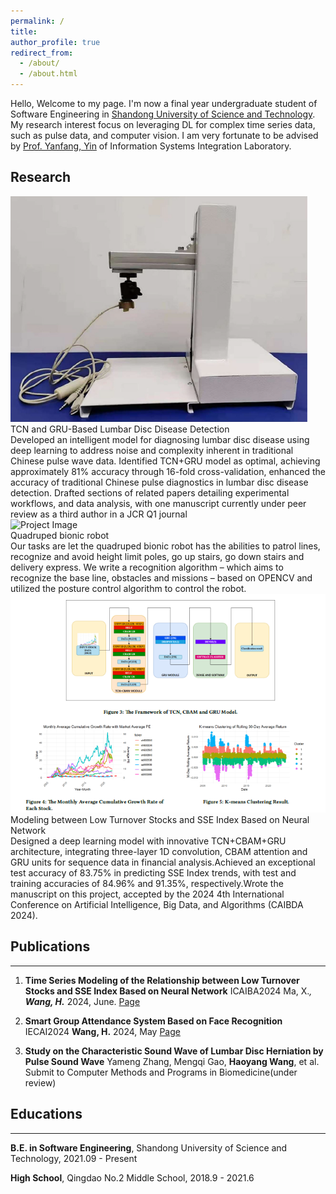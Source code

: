 ```yaml
---
permalink: /
title:
author_profile: true
redirect_from: 
  - /about/
  - /about.html
---
```


Hello, Welcome to my page. I'm now a final year undergraduate student of Software Engineering in [Shandong University of Science and Technology](https://www.sdust.edu.cn/). My research interest focus on leveraging DL for complex time series data, such as pulse data, and computer vision. I am very fortunate to be advised by [Prof. Yanfang, Yin](https://orcid.org/0000-0003-3510-3862) of Information Systems Integration Laboratory.


<a id="Research"></a>
## Research
<div class="project">
  <img src="../images/pulse_machine.png" alt="Project Image" class="project-image">
  <div class="project-description">
    <div class="project-title">TCN and GRU-Based Lumbar Disc Disease Detection</div>
    <div class="project-description"> 
      Developed an intelligent model for diagnosing lumbar disc disease using deep learning to address noise and complexity inherent in traditional Chinese pulse wave data. Identified TCN+GRU model as optimal, achieving approximately 81% accuracy through 16-fold cross-validation, enhanced the accuracy of traditional Chinese pulse diagnostics in lumbar disc disease detection. Drafted sections of related papers detailing experimental workflows, and data analysis, with one manuscript currently under peer review as a third author in a JCR Q1 journal
    </div>
  </div>
</div>

<div class="project">
  <img src="../images/demo_robot-ezgif.com-video-to-gif-converter.gif" alt="Project Image" class="project-image">
  <div class="project-description">
    <div class="project-title">Quadruped bionic robot</div>
    <div class="project-description"> 
    Our tasks are let the quadruped bionic robot has the abilities to patrol lines, recognize and avoid height limit poles, go up stairs, go down stairs and delivery express. We write a recognition algorithm – which aims to recognize the base line, obstacles and missions – based on OPENCV and utilized the posture control algorithm to control the robot.
    </div>
  </div>
</div>

<div class="project">
  <img src="../images/stock_analyze.png" alt="Project Image" class="project-image">
  <div class="project-description">
    <div class="project-title">Modeling between Low Turnover Stocks and SSE Index Based on Neural Network</div>
    <div class="project-description"> 
      Designed a deep learning model with innovative TCN+CBAM+GRU architecture, integrating three-layer 1D convolution, CBAM attention and GRU units for sequence data in financial analysis.Achieved an exceptional test accuracy of 83.75% in predicting SSE Index trends, with test and training accuracies of 84.96% and 91.35%, respectively.Wrote the manuscript on this project, accepted by the 2024 4th International Conference on Artificial Intelligence, Big Data, and Algorithms (CAIBDA 2024).
    </div>
    
  </div>
</div>


<a id="Publications"></a>
## Publications
----
1. **Time Series Modeling of the Relationship between Low Turnover Stocks and SSE Index Based on Neural Network** ICAIBA2024
Ma, X.*, **Wang, H.*** 2024, June. [Page](https://dl.acm.org/doi/10.1145/3690407.3690554)

2.	**Smart Group Attendance System Based on Face Recognition** IECAI2024 **Wang, H.**  2024, May [Page](https://ieeexplore.ieee.org/document/10674833)

3.	**Study on the Characteristic Sound Wave of Lumbar Disc Herniation by Pulse Sound Wave** Yameng Zhang, Mengqi Gao, **Haoyang Wang**, et al.  Submit to Computer Methods and Programs in Biomedicine(under review)

<a id="Education"></a>
## Educations
----
**B.E. in Software Engineering**, Shandong University of Science and Technology, 2021.09 - Present  
  
**High School**, Qingdao No.2 Middle School, 2018.9 - 2021.6

